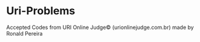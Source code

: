 # Uri-Problems
Accepted Codes from URI Online Judge© (urionlinejudge.com.br) made by Ronald Pereira
